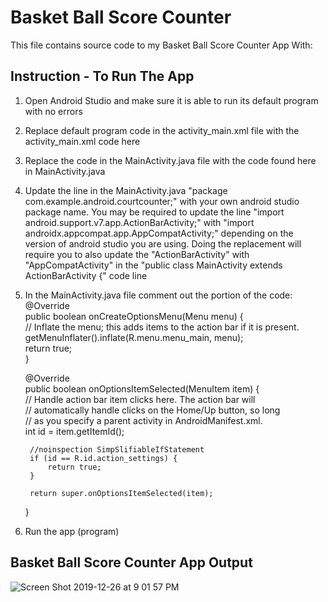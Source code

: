 
# Basket Ball Score Counter
This file contains source code to my Basket Ball Score Counter App With:

## Instruction - To Run The App
1. Open Android Studio and make sure it is able to run its default program with no errors<br>
2. Replace default program code in the activity_main.xml file with the activity_main.xml code here<br>
3. Replace the code in the MainActivity.java file with the code found here in MainActivity.java<br>
4. Update the line in the MainActivity.java "package com.example.android.courtcounter;" with your own android studio package name. You may be required to update the line "import android.support.v7.app.ActionBarActivity;" with "import androidx.appcompat.app.AppCompatActivity;" depending on the version of android studio you are using. Doing the replacement will require you to also update the "ActionBarActivity" with "AppCompatActivity" in the "public class MainActivity extends ActionBarActivity {" code line<br>
5. In the MainActivity.java file comment out the portion of the code:<br>
    @Override<br>
    public boolean onCreateOptionsMenu(Menu menu) {<br>
        // Inflate the menu; this adds items to the action bar if it is present.<br>
        getMenuInflater().inflate(R.menu.menu_main, menu);<br>
        return true;<br>
    }<br>

    @Override<br>
    public boolean onOptionsItemSelected(MenuItem item) {<br>
        // Handle action bar item clicks here. The action bar will<br>
        // automatically handle clicks on the Home/Up button, so long<br>
        // as you specify a parent activity in AndroidManifest.xml.<br>
        int id = item.getItemId();<br>

        //noinspection SimpSlifiableIfStatement
        if (id == R.id.action_settings) {
            return true;
        }

        return super.onOptionsItemSelected(item);
    }
    
8. Run the app (program)<br>

## Basket Ball Score Counter App Output
![Screen Shot 2019-12-26 at 9 01 57 PM](https://user-images.githubusercontent.com/13493736/71500640-15a01300-2823-11ea-8027-de46acce43a5.png)

